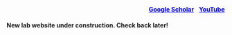<div style="text-align: right">
  <a href="https://scholar.google.com/citations?user=jkRa2LEAAAAJ&hl=en" style="color:blue"><strong>Google Scholar</strong></a>&nbsp;&nbsp;
  <a href="https://www.youtube.com/channel/UCqotGxFUtMOgY9aIkDxW0fw" style="color:blue"><strong>YouTube</strong></a>
</div>

#### New lab website under construction. Check back later! 

